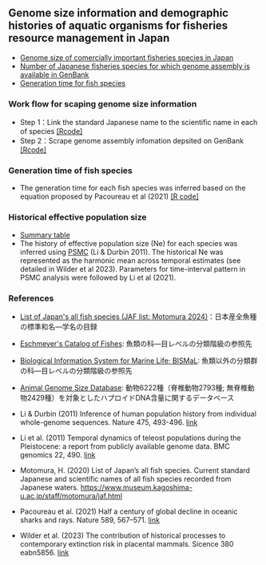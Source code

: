 ## Genome size information and demographic histories of aquatic organisms for fisheries resource management in Japan


* [Genome size of comercially important fisheries species in Japan](aquatic_organism_genome_size.csv)
* [Number of Japanese fisheries species for which genome assembly is available in GenBank](https://github.com/akihirao/FishGenBase/blob/main/chronology/No_sp_genome_deposited.png)
* [Generation time for fish species](species_generation_time_age.csv)


### Work flow for scaping genome size information

* Step 1：Link the standard Japanese name to the scientific name in each of species [[Rcode]](Link_Jap2Latin_Fish.md)
* Step 2：Scrape genome assembly infomation depsited on GenBank [[Rcode]](Scraping_FishGenome.md)


### Generation time of fish species
* The generation time for each fish species was inferred based on the equation proposed by Pacoureau et al (2021) [[R code]](fish_species_generation_time.md)


### Historical effective population size
* [Summary table](harmonic_mean_Ne_PSMC.csv)
* The history of effective population size (Ne) for each species was inferred using [PSMC](https://github.com/lh3/psmc) (Li & Durbin 2011). The historical Ne was represented as the harmonic mean across temporal estimates (see detailed in Wilder et al 2023). Parameters for time-interval pattern in PSMC analysis were followed by Li et al (2021).


### References
* [List of Japan's all fish species (JAF list: Motomura 2024)](https://www.museum.kagoshima-u.ac.jp/staff/motomura/jaf.html)：日本産全魚種の標準和名—学名の目録
* [Eschmeyer's Catalog of Fishes](https://www.calacademy.org): 魚類の科—目レベルの分類階級の参照先
* [Biological Information System for Marine Life; BISMaL](https://www.godac.jamstec.go.jp/bismal): 魚類以外の分類群の科—目レベルの分類階級の参照先
* [Animal Genome Size Database](http://www.genomesize.com/index.php): 動物6222種（脊椎動物2793種; 無脊椎動物2429種）を対象としたハプロイドDNA含量に関するデータベース

* Li & Durbin (2011) Inference of human population history from individual whole-genome sequences. Nature 475, 493-496. [link](https://www.nature.com/articles/nature10231) 
* Li et al. (2011) Temporal dynamics of teleost populations during the Pleistocene: a report from publicly available genome data. BMC genomics 22, 490. [link](https://doi.org/10.1186/s12864-021-07816-7) 
* Motomura, H. (2020) List of Japan’s all fish species. Current standard Japanese and scientific names of all fish species recorded from Japanese waters. https://www.museum.kagoshima-u.ac.jp/staff/motomura/jaf.html
* Pacoureau et al. (2021) Half a century of global decline in oceanic sharks and rays. Nature 589, 567–571. [link](https://www.nature.com/articles/s41586-020-03173-9)
* Wilder et al. (2023) The contribution of historical processes to contemporary extinction risk in placental mammals. Sicence 380 eabn5856. [link](https://www.science.org/doi/10.1126/science.abn5856)

